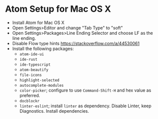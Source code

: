 # Atom Setup for Mac OS X

* Install Atom for Mac OS X
* Open Settings>Editor and change "Tab Type" to "soft"
* Open Settings>Packages>Line Ending Selector and choose LF as the line ending.
* Disable Flow type hints https://stackoverflow.com/a/44530061
* Install the following packages:
  * `atom-ide-ui`
  * `ide-rust`
  * `ide-typescript`
  * `atom-beautify`
  * `file-icons`
  * `highlight-selected`
  * `autocomplete-modules`
  * `color-picker`; configure to use `Command-Shift-H` and hex value as preferred.
  * `docblockr`
  * `linter-eslint`; install `linter` as dependency. Disable Linter, keep Diagnostics. Install dependencies.
